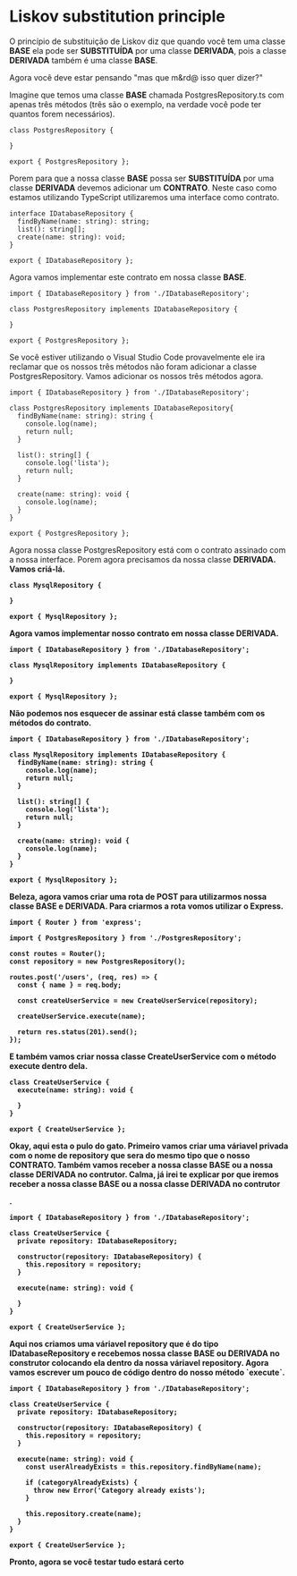 <h1>Liskov substitution principle</h1>
<p>O princípio de substituição de Liskov diz que quando você tem uma classe <b>BASE</b> ela pode ser <b>SUBSTITUÍDA</b> por uma classe <b>DERIVADA</b>, pois a classe <b>DERIVADA</b> também é uma classe <b>BASE</b>.</p>

<p>Agora você deve estar pensando "mas que m&rd@ isso quer dizer?"</p>

<p>Imagine que temos uma classe <b>BASE</b> chamada PostgresRepository.ts com apenas três métodos (três são o exemplo, na verdade você pode ter quantos forem necessários).</p>

```
class PostgresRepository {

}

export { PostgresRepository };
```

<p>Porem para que a nossa classe <b>BASE</b> possa ser <b>SUBSTITUÍDA</b> por uma classe <b>DERIVADA</b> devemos adicionar um <b>CONTRATO</b>. Neste caso como estamos utilizando TypeScript utilizaremos uma interface como contrato.</p>

```
interface IDatabaseRepository {
  findByName(name: string): string;
  list(): string[];
  create(name: string): void;
}

export { IDatabaseRepository };
```

<p>Agora vamos implementar este contrato em nossa classe <b>BASE</b>.</p>

```
import { IDatabaseRepository } from './IDatabaseRepository';

class PostgresRepository implements IDatabaseRepository {

}

export { PostgresRepository };
```

<p>Se você estiver utilizando o Visual Studio Code provavelmente ele ira reclamar que os nossos três métodos não foram adicionar a classe PostgresRepository. Vamos adicionar os nossos três métodos agora.</p>

```
import { IDatabaseRepository } from './IDatabaseRepository';

class PostgresRepository implements IDatabaseRepository{
  findByName(name: string): string {
    console.log(name);
    return null;
  }

  list(): string[] {
    console.log('lista');
    return null;
  }

  create(name: string): void {
    console.log(name);
  }
}

export { PostgresRepository };
```

<p>Agora nossa classe PostgresRepository está com o contrato assinado com a nossa interface. Porem agora precisamos da nossa classe <b>DERIVADA<b/>. Vamos criá-lá.</p>
  
```
class MysqlRepository {

}

export { MysqlRepository };
```
  
<p>Agora vamos implementar nosso contrato em nossa classe <b>DERIVADA</b>.</p>

```
import { IDatabaseRepository } from './IDatabaseRepository';

class MysqlRepository implements IDatabaseRepository {

}

export { MysqlRepository };
```

<p>Não podemos nos esquecer de assinar está classe também com os métodos do contrato.</p>

```
import { IDatabaseRepository } from './IDatabaseRepository';

class MysqlRepository implements IDatabaseRepository {
  findByName(name: string): string {
    console.log(name);
    return null;
  }

  list(): string[] {
    console.log('lista');
    return null;
  }

  create(name: string): void {
    console.log(name);
  }
}

export { MysqlRepository };
```

<p>Beleza, agora vamos criar uma rota de POST para utilizarmos nossa classe <b>BASE</b> e <b>DERIVADA</b>. Para criarmos a rota vomos utilizar o Express.</p>

```
import { Router } from 'express';

import { PostgresRepository } from './PostgresRepository';

const routes = Router();
const repository = new PostgresRepository();

routes.post('/users', (req, res) => {
  const { name } = req.body;

  const createUserService = new CreateUserService(repository);

  createUserService.execute(name);

  return res.status(201).send();
});
```

<p>E também vamos criar nossa classe CreateUserService com o método execute dentro dela.</p>

```
class CreateUserService {
  execute(name: string): void {
    
  }
}

export { CreateUserService };
```

<p>Okay, aqui esta o pulo do gato. Primeiro vamos criar uma váriavel privada com o nome de repository que sera do mesmo tipo que o nosso <b>CONTRATO</b>. Também vamos receber a nossa classe <b>BASE</b> ou a nossa classe <b>DERIVADA</b> no contrutor. Calma, já irei te explicar por que iremos receber a nossa classe <b>BASE</b> ou a nossa classe <b>DERIVADA</b> no contrutor</p>.

```
import { IDatabaseRepository } from './IDatabaseRepository';

class CreateUserService {
  private repository: IDatabaseRepository;
  
  constructor(repository: IDatabaseRepository) {
    this.repository = repository;
  }

  execute(name: string): void {
    
  }
}

export { CreateUserService };
```

<p>Aqui nos criamos uma váriavel repository que é do tipo IDatabaseRepository e recebemos nossa classe <b>BASE</b> ou <b>DERIVADA</b> no construtor colocando ela dentro da nossa váriavel repository. Agora vamos escrever um pouco de código dentro do nosso método `execute`.</p>

```
import { IDatabaseRepository } from './IDatabaseRepository';

class CreateUserService {
  private repository: IDatabaseRepository;
  
  constructor(repository: IDatabaseRepository) {
    this.repository = repository;
  }

  execute(name: string): void {
    const userAlreadyExists = this.repository.findByName(name);
    
    if (categoryAlreadyExists) {
      throw new Error('Category already exists');
    }
    
    this.repository.create(name);
  }
}

export { CreateUserService };
```

<p>Pronto, agora se você testar tudo estará certo</p>

















